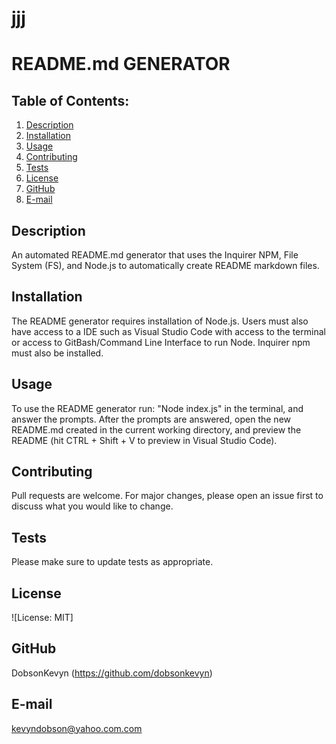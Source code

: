 # 

# jjj

# README.md GENERATOR

## Table of Contents:
  1. [Description](#description) 
  2. [Installation](#Installation)
  3. [Usage](#Usage)  
  4. [Contributing](#Contributing)
  5. [Tests](#Tests)
  6. [License](#License)
  7. [GitHub](#GitHub)
  8. [E-mail](#E-mail)

## Description
An automated README.md generator that uses the Inquirer NPM, File System (FS), and Node.js to automatically create README markdown files. 

## Installation
The README generator requires installation of Node.js.  Users must also have access to a IDE such as Visual Studio Code with access to the terminal or access to GitBash/Command Line Interface to run Node.  Inquirer npm must also be installed.

## Usage

To use the README generator run: "Node index.js" in the terminal, and answer the prompts.  After the prompts are answered, open the new README.md created in the current working directory, and preview the README (hit CTRL + Shift + V to preview in Visual Studio Code).

## Contributing
Pull requests are welcome. For major changes, please open an issue first to discuss what you would like to change.

## Tests
Please make sure to update tests as appropriate.

## License
![License: MIT] 
## GitHub
DobsonKevyn (https://github.com/dobsonkevyn)

## E-mail
kevyndobson@yahoo.com.com

